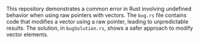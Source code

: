 This repository demonstrates a common error in Rust involving undefined behavior when using raw pointers with vectors. The `bug.rs` file contains code that modifies a vector using a raw pointer, leading to unpredictable results.  The solution, in `bugSolution.rs`, shows a safer approach to modify vector elements.